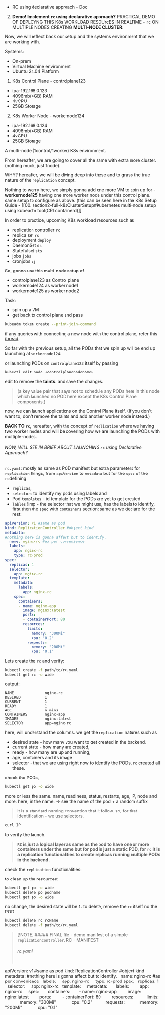 - RC using declarative approach - Doc

2) **Demo! Implement `rc` using declarative approach?**
PRACTICAL DEMO OF DEPLOYNG THIS K8s WORKLOAD RESOUrcES IN REALTIME - `rc` ON MULTIPLE NODES CREATING **MULTI-NODE CLUSTER**:

Now, we will reflect back our setup and the systems environment that we are working with. 

Systems: 
- On-prem
- Virtual Machine environment
- Ubuntu 24.04 Platform 
1) K8s Control Plane - controlplane123 
- ipa-192.168.0.123
- 4096mb(4GB) RAM
- 4vCPU
- 25GB Storage
2)  K8s Worker Node - workernode124
- ipa-192.168.0.124
- 4096mb(4GB) RAM
- 4vCPU
- 25GB Storage

A multi-node (1control/1worker) K8s environment. 

From hereafter, we are going to cover all the same with extra more cluster. (nothing much, just 1node).

WHY? hereafter, we will be diving deep into these and to grasp the true nature of the `replication` concept. 

Nothing to worry here, we simply gonna add one more VM to spin up for - **workernode125** having one more worker node under this control plane. same setup to configure as above.  (this can be seen here in the K8s Setup Guide - [[00. section2-full-k8sClusterSetup#Kubernetes multi-node setup using kubeadm tool(CRI containerd)]]

In order to practice, upcoming K8s workload resources  such as
- replication controller `rc`
- replica set `rs`
- deployment `deploy`
- DaemonSet `ds`
- Statefulset `sts`
- jobs `jobs`
- cronjobs `cj`

So, gonna use this multi-node setup of 
- controlplane123 as Control plane
- workernode124 as worker node1
- workernode125 as worker node2

Task: 
- spin up a VM 
- get back to control plane and pass
```sh
kubeadm token create --print-join-command
```

if any queries with connecting a new node with the control plane, refer this [thread](https://stackoverflow.com/questions/51126164/how-do-i-find-the-join-command-for-kubeadm-on-the-master).

So far with the previous setup, all the PODs that we spin up will be end up launching at `workernode124`. 

or launching PODs on `controlplane123` itself by passing 
```sh
kubectl edit node <controlplanenodename> 
```
edit to remove the **taints**. and save the changes.
>(a key value pair that says not to schedule any PODs here in this node which launched no POD here except the K8s Control Plane components.)

now, we can launch applications on the Control Plane itself. (If you don't want to, don't remove the taints and add another worker node instead.)

**BACK TO `rc`,** 
hereafter, with the concept of `replication` where we having two worker nodes and will be covering how we are launching the PODs with multiple-nodes. 

###### NOW, WILL SEE IN BRIEF ABOUT LAUNCHING `rc` using Declarative Approach?

`rc.yaml`: mostly as same as POD manifest but extra parameters for `replication` things, from `apiVersion` to `metadata` but for the `spec` of the `rc`defining 
- `replicas`,
- `selectors` to identify my pods using labels and 
- Pod `templates` - id template for the PODs are yet to get created
- `lables` !imp - the selector that we might use, has the labels to identify, first
then the `spec` with `containers` section: same as we declare for the rest:
```yaml
apiVersion: v1 #same as pod
kind: ReplicationController #object kind
metadata: 
#nothing here is gonna affect but to identify. 
  name: nginx-rc #as per convenience
  labels:
    app: nginx-rc
    type: rc-prod
spec:
  replicas: 1
  selector:
    app: nginx-rc
  template:
    metadata:
      labels:
        app: nginx-rc
    spec:
      containers:
      - name: nginx-app
        image: nginx:latest
        ports:
        - containerPort: 80
        resources:
          limits:
            memory: "300Mi"
            cpu: "0.2"
          requests:
            memory: "200Mi"
            cpu: "0.1"
```

Lets create the `rc` and verify:
```sh
kubectl create -f path/to/rc.yaml 
kubectl get rc -o wide
```
output:
```
NAME              nginx-rc 
DESIRED           1
CURRENT           1
READY             1
AGE               n mins
CONTAINERS        nginx-app
IMAGES            nginx:latest   
SELECTOR          app=nginx-rc
```
here, will understand the columns. 
we get the `replication` natures such as 
- desired state - how many you want to get created in the backend, 
- current state - how many are created, 
- ready - how many are up and running, 
- age, containers and its image
- selector - that we are using right now to identify the PODs.
 `rc` created all these. 

check the PODs,
```sh
kubectl get po -o wide
```
more or less the same. 
name, readiness, status, restarts, age, IP, node and more. 
here, in the name. -> see the name of the pod + a random suffix
> it is a standard naming convention that it follow. so, for that identification - we use selectors. 
```sh
curl IP
```
to verify the launch. 

> **`RC` is just a logical layer as same as the pod to have one or more containers under the same but for pod is just a static POD, for `rc` it is a replication functionalities to create replicas running multiple PODs in the backend.**

check the `replication` functionalities:

to clean up the resources:
```sh
kubectl get po -o wide
kubectl delete po podname
kubectl get po -o wide
```
no change, the desired state will be `1`. to delete, remove the `rc` itself no the POD.
```sh
kubectl delete rc rcName
kubectl delete -f path/to/rc.yaml
```

> [!NOTE]  ##### FINAL file - demo manifest of a simple `replicationcontroller`.  RC - MANIFEST
> ###### rc.yaml
> ```yaml
apiVersion: v1 #same as pod
kind: ReplicationController #object kind
metadata: 
#nothing here is gonna affect but to identify. 
  name: nginx-rc #as per convenience
  labels:
    app: nginx-rc
    type: rc-prod
spec:
  replicas: 1
  selector:
    app: nginx-rc
  template:
    metadata:
      labels:
        app: nginx-rc
    spec:
      containers:
      - name: nginx-app
        image: nginx:latest
        ports:
        - containerPort: 80
        resources:
          limits:
            memory: "300Mi"
            cpu: "0.2"
          requests:
            memory: "200Mi"
            cpu: "0.1"

